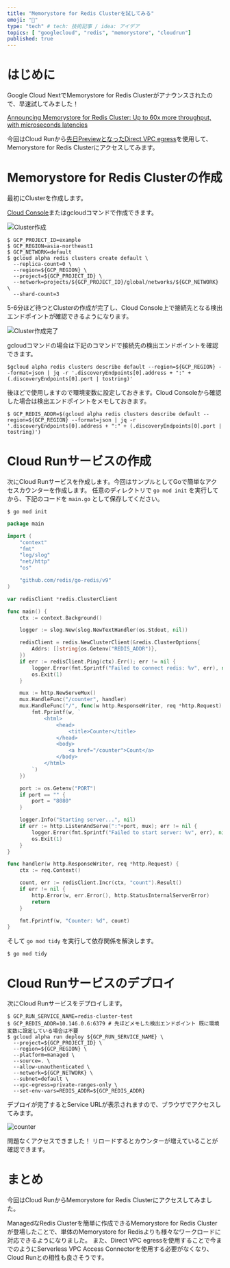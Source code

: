 ```yaml
---
title: "Memorystore for Redis Clusterを試してみる"
emoji: "🎉"
type: "tech" # tech: 技術記事 / idea: アイデア
topics: [ "googlecloud", "redis", "memorystore", "cloudrun"]
published: true
---
```


# はじめに

Google Cloud NextでMemorystore for Redis Clusterがアナウンスされたので、早速試してみました！

[Announcing Memorystore for Redis Cluster: Up to 60x more throughput, with microseconds latencies](https://cloud.google.com/blog/products/databases/memorystore-for-redis-cluster-launched)

今回はCloud Runから[先日PreviewとなったDirect VPC egress](https://cloud.google.com/run/docs/configuring/vpc-direct-vpc)を使用して、Memorystore for Redis Clusterにアクセスしてみます。

# Memorystore for Redis Clusterの作成

最初にClusterを作成します。

[Cloud Console](https://console.cloud.google.com/memorystore/redis/clusters)またはgcloudコマンドで作成できます。


![Cluster作成](/images/gcp-memorystore-redis-cluster/create-cluster.png)

```shell
$ GCP_PROJECT_ID=example
$ GCP_REGION=asia-northeast1
$ GCP_NETWORK=default
$ gcloud alpha redis clusters create default \
  --replica-count=0 \
  --region=${GCP_REGION} \
  --project=${GCP_PROJECT_ID} \
  --network=projects/${GCP_PROJECT_ID}/global/networks/${GCP_NETWORK} \
  --shard-count=3
```

5-6分ほど待つとClusterの作成が完了し、Cloud Console上で接続先となる検出エンドポイントが確認できるようになります。

![Cluster作成完了](/images/gcp-memorystore-redis-cluster/create-cluster-complete.png)


gcloudコマンドの場合は下記のコマンドで接続先の検出エンドポイントを確認できます。
```shell
$gcloud alpha redis clusters describe default --region=${GCP_REGION} --format=json | jq -r '.discoveryEndpoints[0].address + ":" + (.discoveryEndpoints[0].port | tostring)'
```

後ほどで使用しますので環境変数に設定しておきます。Cloud Consoleから確認した場合は検出エンドポイントをメモしておきます。

```shell
$ GCP_REDIS_ADDR=$(gcloud alpha redis clusters describe default --region=${GCP_REGION} --format=json | jq -r '.discoveryEndpoints[0].address + ":" + (.discoveryEndpoints[0].port | tostring)')
```

# Cloud Runサービスの作成

次にCloud Runサービスを作成します。今回はサンプルとしてGoで簡単なアクセスカウンターを作成します。
任意のディレクトリで `go mod init` を実行してから、下記のコードを `main.go` として保存してください。

```shell
$ go mod init
```

```go:main.go
package main

import (
	"context"
	"fmt"
	"log/slog"
	"net/http"
	"os"

	"github.com/redis/go-redis/v9"
)

var redisClient *redis.ClusterClient

func main() {
	ctx := context.Background()

	logger := slog.New(slog.NewTextHandler(os.Stdout, nil))

	redisClient = redis.NewClusterClient(&redis.ClusterOptions{
		Addrs: []string{os.Getenv("REDIS_ADDR")},
	})
	if err := redisClient.Ping(ctx).Err(); err != nil {
		logger.Error(fmt.Sprintf("Failed to connect redis: %v", err), nil)
		os.Exit(1)
	}

	mux := http.NewServeMux()
	mux.HandleFunc("/counter", handler)
	mux.HandleFunc("/", func(w http.ResponseWriter, req *http.Request) {
		fmt.Fprintf(w, `
			<html>
				<head>
					<title>Counter</title>
				</head>
				<body>
					<a href="/counter">Count</a>
				</body>
			</html>
		`)
	})

	port := os.Getenv("PORT")
	if port == "" {
		port = "8080"
	}

	logger.Info("Starting server...", nil)
	if err := http.ListenAndServe(":"+port, mux); err != nil {
		logger.Error(fmt.Sprintf("Failed to start server: %v", err), nil)
		os.Exit(1)
	}
}

func handler(w http.ResponseWriter, req *http.Request) {
	ctx := req.Context()

	count, err := redisClient.Incr(ctx, "count").Result()
	if err != nil {
		http.Error(w, err.Error(), http.StatusInternalServerError)
		return
	}

	fmt.Fprintf(w, "Counter: %d", count)
}

```

そして `go mod tidy` を実行して依存関係を解決します。

```shell
$ go mod tidy
```

# Cloud Runサービスのデプロイ

次にCloud Runサービスをデプロイします。

```shell
$ GCP_RUN_SERVICE_NAME=redis-cluster-test
$ GCP_REDIS_ADDR=10.146.0.6:6379 # 先ほどメモした検出エンドポイント 既に環境変数に設定している場合は不要
$ gcloud alpha run deploy ${GCP_RUN_SERVICE_NAME} \
  --project=${GCP_PROJECT_ID} \
  --region=${GCP_REGION} \
  --platform=managed \
  --source=. \
  --allow-unauthenticated \
  --network=${GCP_NETWORK} \
  --subnet=default \
  --vpc-egress=private-ranges-only \
  --set-env-vars=REDIS_ADDR=${GCP_REDIS_ADDR}
```

デプロイが完了するとService URLが表示されますので、ブラウザでアクセスしてみます。

![counter](/images/gcp-memorystore-redis-cluster/counter.png)

問題なくアクセスできました！ 
リロードするとカウンターが増えていることが確認できます。

# まとめ

今回はCloud RunからMemorystore for Redis Clusterにアクセスしてみました。

ManagedなRedis Clusterを簡単に作成できるMemorystore for Redis Clusterが登場したことで、単体のMemorystore for Redisよりも様々なワークロードに対応できるようになりました。
また、Direct VPC egressを使用することで今までのようにServerless VPC Access Connectorを使用する必要がなくなり、Cloud Runとの相性も良さそうです。

